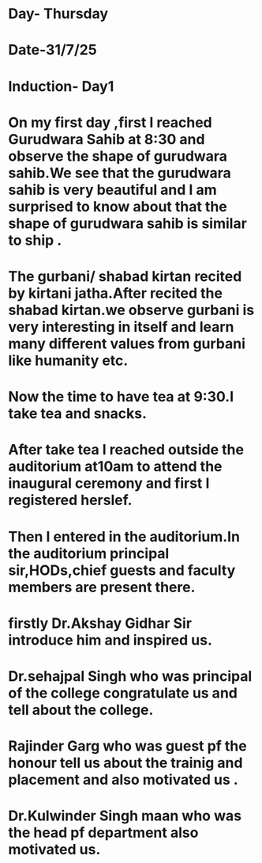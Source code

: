 # Day- Thursday
# Date-31/7/25
# Induction- Day1
# On my first day ,first I reached Gurudwara Sahib at 8:30 and observe the shape of gurudwara sahib.We see that the gurudwara sahib is very beautiful and I am surprised to know about that the shape of gurudwara sahib is similar to ship .
# The gurbani/ shabad kirtan recited by kirtani jatha.After recited the shabad kirtan.we observe gurbani is very interesting in itself and learn many different values from gurbani like humanity etc.
# Now the time to have tea at 9:30.I take tea and snacks.
# After take tea I reached outside the auditorium at10am to attend the inaugural ceremony and first I registered herslef.
# Then I entered in the auditorium.In the auditorium principal sir,HODs,chief guests and faculty members are present there.
# firstly Dr.Akshay Gidhar Sir introduce him and inspired us.
# Dr.sehajpal Singh who was  principal of the college congratulate us and tell about the college.
# Rajinder Garg who was guest pf the honour tell us about the trainig and placement and also motivated us .
# Dr.Kulwinder Singh maan who was the head pf department also motivated us.
